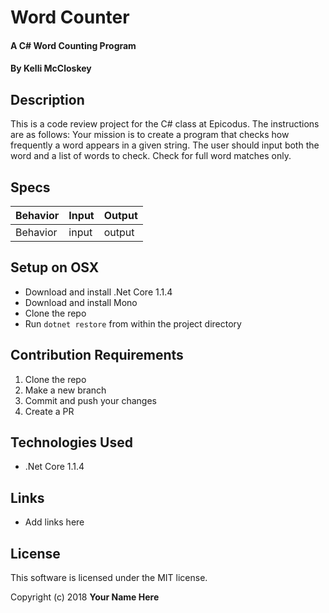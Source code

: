 # Word Counter

#### A C# Word Counting Program

#### By Kelli McCloskey

## Description

This is a code review project for the C# class at Epicodus. The instructions are as follows:
Your mission is to create a program that checks how frequently a word appears in a given string. The user should input both the word and a list of words to check. Check for full word matches only.

## Specs

| Behavior | Input | Output |
|----------|-------|--------|
| Behavior | input | output |

## Setup on OSX

* Download and install .Net Core 1.1.4
* Download and install Mono
* Clone the repo
* Run `dotnet restore` from within the project directory

## Contribution Requirements

1. Clone the repo
1. Make a new branch
1. Commit and push your changes
1. Create a PR

## Technologies Used

* .Net Core 1.1.4

## Links

* Add links here

## License

This software is licensed under the MIT license.

Copyright (c) 2018 **Your Name Here**
